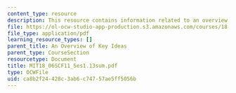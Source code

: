 ```yaml
---
content_type: resource
description: This resource contains information related to an overview of key ideas.
file: https://ol-ocw-studio-app-production.s3.amazonaws.com/courses/18-06sc-linear-algebra-fall-2011/ca8b2f24428c3ab6c74757ae5ff5056b_MIT18_06SCF11_Ses1.13sum.pdf
file_type: application/pdf
learning_resource_types: []
parent_title: An Overview of Key Ideas
parent_type: CourseSection
resourcetype: Document
title: MIT18_06SCF11_Ses1.13sum.pdf
type: OCWFile
uid: ca8b2f24-428c-3ab6-c747-57ae5ff5056b
---
```

